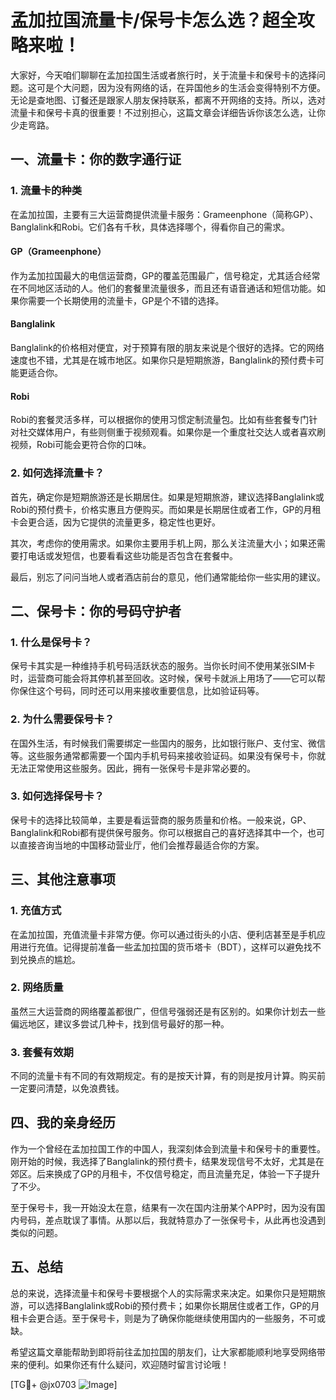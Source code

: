 # 孟加拉国流量卡/保号卡怎么选？超全攻略来啦！

大家好，今天咱们聊聊在孟加拉国生活或者旅行时，关于流量卡和保号卡的选择问题。这可是个大问题，因为没有网络的话，在异国他乡的生活会变得特别不方便。无论是查地图、订餐还是跟家人朋友保持联系，都离不开网络的支持。所以，选对流量卡和保号卡真的很重要！不过别担心，这篇文章会详细告诉你该怎么选，让你少走弯路。

## 一、流量卡：你的数字通行证

### 1. 流量卡的种类
在孟加拉国，主要有三大运营商提供流量卡服务：Grameenphone（简称GP）、Banglalink和Robi。它们各有千秋，具体选择哪个，得看你自己的需求。

#### GP（Grameenphone）
作为孟加拉国最大的电信运营商，GP的覆盖范围最广，信号稳定，尤其适合经常在不同地区活动的人。他们的套餐里流量很多，而且还有语音通话和短信功能。如果你需要一个长期使用的流量卡，GP是个不错的选择。

#### Banglalink
Banglalink的价格相对便宜，对于预算有限的朋友来说是个很好的选择。它的网络速度也不错，尤其是在城市地区。如果你只是短期旅游，Banglalink的预付费卡可能更适合你。

#### Robi
Robi的套餐灵活多样，可以根据你的使用习惯定制流量包。比如有些套餐专门针对社交媒体用户，有些则侧重于视频观看。如果你是一个重度社交达人或者喜欢刷视频，Robi可能会更符合你的口味。

### 2. 如何选择流量卡？
首先，确定你是短期旅游还是长期居住。如果是短期旅游，建议选择Banglalink或Robi的预付费卡，价格实惠且方便购买。而如果是长期居住或者工作，GP的月租卡会更合适，因为它提供的流量更多，稳定性也更好。

其次，考虑你的使用需求。如果你主要用手机上网，那么关注流量大小；如果还需要打电话或发短信，也要看看这些功能是否包含在套餐中。

最后，别忘了问问当地人或者酒店前台的意见，他们通常能给你一些实用的建议。

## 二、保号卡：你的号码守护者

### 1. 什么是保号卡？
保号卡其实是一种维持手机号码活跃状态的服务。当你长时间不使用某张SIM卡时，运营商可能会将其停机甚至回收。这时候，保号卡就派上用场了——它可以帮你保住这个号码，同时还可以用来接收重要信息，比如验证码等。

### 2. 为什么需要保号卡？
在国外生活，有时候我们需要绑定一些国内的服务，比如银行账户、支付宝、微信等。这些服务通常都需要一个国内手机号码来接收验证码。如果没有保号卡，你就无法正常使用这些服务。因此，拥有一张保号卡是非常必要的。

### 3. 如何选择保号卡？
保号卡的选择比较简单，主要是看运营商的服务质量和价格。一般来说，GP、Banglalink和Robi都有提供保号服务。你可以根据自己的喜好选择其中一个，也可以直接咨询当地的中国移动营业厅，他们会推荐最适合你的方案。

## 三、其他注意事项

### 1. 充值方式
在孟加拉国，充值流量卡非常方便。你可以通过街头的小店、便利店甚至是手机应用进行充值。记得提前准备一些孟加拉国的货币塔卡（BDT），这样可以避免找不到兑换点的尴尬。

### 2. 网络质量
虽然三大运营商的网络覆盖都很广，但信号强弱还是有区别的。如果你计划去一些偏远地区，建议多尝试几种卡，找到信号最好的那一种。

### 3. 套餐有效期
不同的流量卡有不同的有效期规定。有的是按天计算，有的则是按月计算。购买前一定要问清楚，以免浪费钱。

## 四、我的亲身经历

作为一个曾经在孟加拉国工作的中国人，我深刻体会到流量卡和保号卡的重要性。刚开始的时候，我选择了Banglalink的预付费卡，结果发现信号不太好，尤其是在郊区。后来换成了GP的月租卡，不仅信号稳定，而且流量充足，体验一下子提升了不少。

至于保号卡，我一开始没太在意，结果有一次在国内注册某个APP时，因为没有国内号码，差点耽误了事情。从那以后，我就特意办了一张保号卡，从此再也没遇到类似的问题。

## 五、总结

总的来说，选择流量卡和保号卡要根据个人的实际需求来决定。如果你只是短期旅游，可以选择Banglalink或Robi的预付费卡；如果你长期居住或者工作，GP的月租卡会更合适。至于保号卡，则是为了确保你能继续使用国内的一些服务，不可或缺。

希望这篇文章能帮助到即将前往孟加拉国的朋友们，让大家都能顺利地享受网络带来的便利。如果你还有什么疑问，欢迎随时留言讨论哦！

[TG💪+ @jx0703 ![Image](https://github.com/user-attachments/assets/dbca1d08-cadb-493c-b0ec-ad6f7a83f270)]
